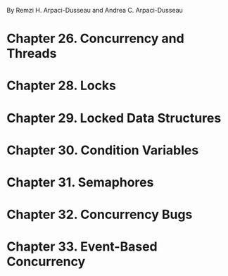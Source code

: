 By Remzi H. Arpaci-Dusseau and Andrea C. Arpaci-Dusseau

# Chapter 26. Concurrency and Threads

# Chapter 28. Locks

# Chapter 29. Locked Data Structures

# Chapter 30. Condition Variables

# Chapter 31. Semaphores

# Chapter 32. Concurrency Bugs

# Chapter 33. Event-Based Concurrency